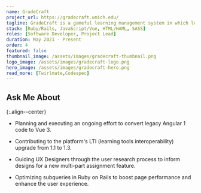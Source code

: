 ```yaml
---
name: GradeCraft
project_url: https://gradecraft.umich.edu/
tagline: GradeCraft is a gameful learning management system in which learner choice and autonomy reign free. 
stack: [Ruby/Rails, JavaScript/Vue, HTML/HAML, SASS]
roles: [Software Developer, Project Lead]
duration: May 2021 - Present
order: 4
featured: false
thumbnail_image: /assets/images/gradecraft-thumbnail.png
logo_image: /assets/images/gradecraft-logo.png
hero_image: /assets/images/gradecraft-hero.png
read_more: [Twirlmate,Codespec]
---
```


## Ask Me About
{:.align--center}

- Planning and executing an ongoing effort to convert legacy Angular 1 code to Vue 3.

- Contributing to the platform's LTI (learning tools interoperability) upgrade from 1.1 to 1.3.

- Guiding UX Designers through the user research process to inform designs for a new multi-part assignment feature.

- Optimizing subqueries in Ruby on Rails to boost page performance and enhance the user experience.
